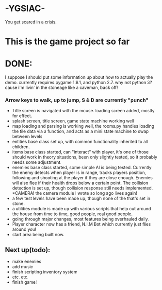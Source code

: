 # -YGSIAC-
You get scared in a crisis.

# This is the game project so far

# DONE:
 I suppose I should put some information up about how to actually play the demo.
 currently requires pygame 1.9.1, and python 2.7.
 why not python 3?
 cause i'm livin' in the stoneage like a caveman, back off!
### Arrow keys to walk, up to jump, S & D are currently "punch"
 
   * Title screen is navigated with the mouse. loading screen added, mostly for effect.
   * splash screen, title screen, game state machine working well
   * map loading and parsing is working well, the rooms.py handles loading the tile data via a function, and acts as a mini state machine to swap between levels 
   * entities base class set up, with common functionality inherited to all children.
   * items base class started, can "interact" with player, it's one of those should work in theory situations, been only slightly         tested, so it probably needs some adjustment.
   * enemies base class started, some simple AI is being tested. Currently the enemy detects when player is in range, tracks players
     position, following and shooting at the player if they are close enough. Enemies will also flee if their health drops below a       certain point. The collision detection is set up, though collision response still needs implemented.    
   *CAMERA! the camera module I wrote so long ago lives again! 
   * a few test levels have been made up, though none of the that's set in stone.
   * a utilities module is made up with various scripts that help out around the house from time to time, good people, real good people.
   * going through major changes, most features being overhauled daily.
   * Player character now has a friend, N.I.M Bot which currently just flies around you!
   * start area being built now. 
   
## Next up(todo):
* make enemies
* add music
* finish scripting inventory system
* etc. etc. 
* finish game!
   
